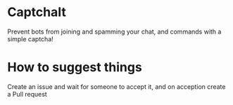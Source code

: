CaptchaIt
=========

Prevent bots from joining and spamming your chat, and commands with a simple captcha!

How to suggest things
=========
Create an issue and wait for someone to accept it, and on acception create a Pull request 
